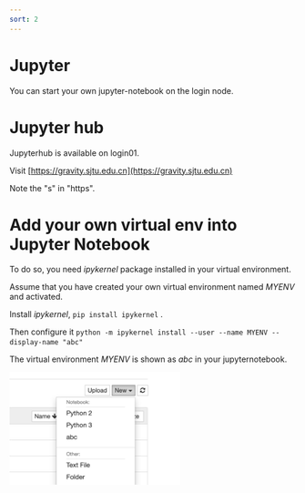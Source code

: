 ```yaml
---
sort: 2
---
```


# Jupyter

You can start your own jupyter-notebook on the login node.

# Jupyter hub
Jupyterhub is available on login01. 

Visit [https://gravity.sjtu.edu.cn](https://gravity.sjtu.edu.cn)

Note the "s" in "https".

# Add your own virtual env into Jupyter Notebook

To do so, you need *ipykernel* package installed in your virtual environment.

Assume that you have created your own virtual environment named *MYENV* and activated.

Install *ipykernel*, `pip install ipykernel` .

Then configure it 
`python -m ipykernel install --user --name MYENV --display-name "abc"`

The virtual environment *MYENV* is shown as *abc* in your jupyternotebook.

[//]:![image](../imgs/jupytervirtualenv.png)

<img src="../imgs/jupytervirtualenv.png" width="300">



